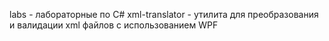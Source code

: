labs - лабораторные по C#
xml-translator - утилита для преобразования и валидации xml файлов c использованием WPF
